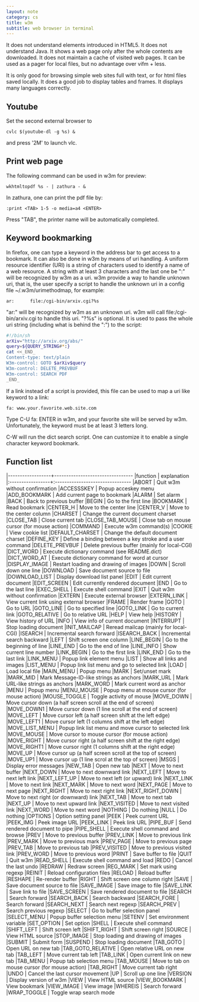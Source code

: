 ```yaml
---
layout: note
category: cs
title: w3m
subtitle: web browser in terminal
---
```


It does not understand elements introduced in HTML5. It does not understand
Java. It shows a web page only after the whole contents are downloaded. It does
not maintain a cache of visited web pages. It can be used as a pager for local
files, but no advantage over vifm + less.

It is only good for browsing simple web sites full with text, or for html files
saved locally. It does a good job to display tables and frames. It displays
many languages correctly.

Youtube
-------
Set the second external browser to

    cvlc $(youtube-dl -g %s) &

and press '2M' to launch vlc.

Print web page
--------------
The following command can be used in w3m for preview:

    wkhtmltopdf %s - | zathura - &

In zathura, one can print the pdf file by:

    :print <TAB> 1-5 -o media=a4 <ENTER>

Press "TAB", the printer name will be automatically completed.

Keyword bookmarking
-------------------
In firefox, one can type a keyword in the address bar to get access to a
bookmark. It can also be done in w3m by means of uri handling. A uniform
resource identifier (URI) is a string of characters used to identify a name of
a web resource. A string with at least 3 characters and the last one be ":"
will be recognized by w3m as a uri. w3m provide a way to handle unknown uri,
that is, the user specify a script to handle the unknown uri in a config file
~/.w3m/urimethodmap, for example:

    ar:      file:/cgi-bin/arxiv.cgi?%s

"ar:" will be recognized by w3m as an unknown uri. w3m will call
file:/cgi-bin/arxiv.cgi to handle this uri. "?%s" is optional. It is used to
pass the whole uri string (including what is behind the ":") to the script:

~~~bash
#!/bin/sh
arXiv="http://arxiv.org/abs/"
query=${QUERY_STRING#*:}
cat <<_END_
Content-type: text/plain
W3m-control: GOTO $arXiv$query
W3m-control: DELETE_PREVBUF
W3m-control: SEARCH PDF
_END_
~~~

If a link instead of a script is provided, this file can be used to map a uri
like keyword to a link:

    fa: www.your.favorite.web.site.com

Type C-U fa: ENTER in w3m, and your favorite site will be served by w3m.
Unfortunately, the keyword must be at least 3 letters long.

C-W will run the dict search script. One can customize it to enable a single
character keyword bookmark.

Function list
-------------

|------------------+---------------------------------
|function          | explanation
|:-----------------+:--------------------------------
|ABORT             | Quit w3m without confirmation
|ACCESSSKEY        | Popup acceskey menu
|ADD_BOOKMARK      | Add current page to bookmark
|ALARM             | Set alarm
|BACK              | Back to previous buffer
|BEGIN             | Go to the first line
|BOOKMARK          | Read bookmark
|CENTER_H          | Move to the center line
|CENTER_V          | Move to the center column
|CHARSET           | Change the current document charset
|CLOSE_TAB         | Close current tab
|CLOSE_TAB_MOUSE   | Close tab on mouse cursor (for mouse action)
|COMMAND           | Execute w3m command(s)
|COOKIE            | View cookie list
|DEFAULT_CHARSET   | Change the default document charset
|DEFINE_KEY        | Define a binding between a key stroke and a user command
|DELETE_PREVBUF    | Delete previous buffer (mainly for local-CGI)
|DICT_WORD         | Execute dictionary command (see README.dict)
|DICT_WORD_AT      | Execute dictionary command for word at cursor
|DISPLAY_IMAGE     | Restart loading and drawing of images
|DOWN              | Scroll down one line
|DOWNLOAD          | Save document source to file
|DOWNLOAD_LIST     | Display download list panel
|EDIT              | Edit current document
|EDIT_SCREEN       | Edit currently rendered document
|END               | Go to the last line
|EXEC_SHELL        | Execute shell command
|EXIT              | Quit w3m without confirmation
|EXTERN            | Execute external browser
|EXTERN_LINK       | View current link using external browser
|FRAME             | Render frame
|GOTO              | Go to URL
|GOTO_LINE         | Go to specified line
|GOTO_LINK         | Go to current link
|GOTO_RELATIVE     | Go to relative URL
|HELP              | View help
|HISTORY           | View history of URL
|INFO              | View info of current document
|INTERRUPT         | Stop loading document
|INIT_MAILCAP      | Reread mailcap (mainly for local-CGI)
|ISEARCH           | Incremental search forward
|ISEARCH_BACK      | Incremental search backward
|LEFT              | Shift screen one column
|LINE_BEGIN        | Go to the beginning of line
|LINE_END          | Go to the end of line
|LINE_INFO         | Show current line number
|LINK_BEGIN        | Go to the first link
|LINK_END          | Go to the last link
|LINK_MENU         | Popup link element menu
|LIST              | Show all links and images
|LIST_MENU         | Popup link list menu and go to selected link
|LOAD              | Load local file
|MAIN_MENU         | Popup menu
|MARK              | Set/unset mark
|MARK_MID          | Mark Message-ID-like strings as anchors
|MARK_URL          | Mark URL-like strings as anchors
|MARK_WORD         | Mark current word as anchor
|MENU              | Popup menu
|MENU_MOUSE        | Popup menu at mouse cursor (for mouse action)
|MOUSE_TOGGLE      | Toggle activity of mouse
|MOVE_DOWN         | Move cursor down (a half screen scroll at the end of screen)
|MOVE_DOWN1        | Move cursor down (1 line scroll at the end of screen)
|MOVE_LEFT         | Move cursor left (a half screen shift at the left edge)
|MOVE_LEFT1        | Move cursor left (1 columns shift at the left edge)
|MOVE_LIST_MENU    | Popup link list menu and move cursor to selected link
|MOVE_MOUSE        | Move cursor to mouse cursor (for mouse action)
|MOVE_RIGHT        | Move cursor right (a half screen shift at the right edge)
|MOVE_RIGHT1       | Move cursor right (1 columns shift at the right edge)
|MOVE_UP           | Move cursor up (a half screen scroll at the top of screen)
|MOVE_UP1          | Move cursor up (1 line scrol at the top of screen)
|MSGS              | Display error messages
|NEW_TAB           | Open new tab
|NEXT              | Move to next buffer
|NEXT_DOWN         | Move to next downward link
|NEXT_LEFT         | Move to next left link
|NEXT_LEFT_UP      | Move to next left (or upward) link
|NEXT_LINK         | Move to next link
|NEXT_MARK         | Move to next word
|NEXT_PAGE         | Move to next page
|NEXT_RIGHT        | Move to next right link
|NEXT_RIGHT_DOWN   | Move to next right (or downward) link
|NEXT_TAB          | Move to next tab
|NEXT_UP           | Move to next upward link
|NEXT_VISITED      | Move to next visited link
|NEXT_WORD         | Move to next word
|NOTHING           | Do nothing
|NULL              | Do nothing
|OPTIONS           | Option setting panel
|PEEK              | Peek current URL
|PEEK_IMG          | Peek image URL
|PEEK_LINK         | Peek link URL
|PIPE_BUF          | Send rendered document to pipe
|PIPE_SHELL        | Execute shell command and browse
|PREV              | Move to previous buffer
|PREV_LINK         | Move to previous link
|PREV_MARK         | Move to previous mark
|PREV_PAGE         | Move to previous page
|PREV_TAB          | Move to previous tab
|PREV_VISITED      | Move to previous visited link
|PREV_WORD         | Move to previous word
|PRINT             | Save buffer to file
|QUIT              | Quit w3m
|READ_SHELL        | Execute shell command and load
|REDO              | Cancel the last undo
|REDRAW            | Redraw screen
|REG_MARK          | Set mark using regexp
|REINIT            | Reload configuration files
|RELOAD            | Reload buffer
|RESHAPE           | Re-render buffer
|RIGHT             | Shift screen one column right
|SAVE              | Save document source to file
|SAVE_IMAGE        | Save image to file
|SAVE_LINK         | Save link to file
|SAVE_SCREEN       | Save rendered document to file
|SEARCH            | Search forward
|SEARCH_BACK       | Search backward
|SEARCH_FORE       | Search forward
|SEARCH_NEXT       | Search next regexp
|SEARCH_PREV       | Search previous regexp
|SELECT            | Go to buffer selection panel
|SELECT_MENU       | Popup buffer selection menu
|SETENV            | Set environment variable
|SET_OPTION        | Set option
|SHELL             | Execute shell command
|SHIFT_LEFT        | Shift screen left
|SHIFT_RIGHT       | Shift screen right
|SOURCE            | View HTML source
|STOP_IMAGE        | Stop loading and drawing of images
|SUBMIT            | Submit form
|SUSPEND           | Stop loading document
|TAB_GOTO          | Open URL on new tab
|TAB_GOTO_RELATIVE | Open relative URL on new tab
|TAB_LEFT          | Move current tab left
|TAB_LINK          | Open current link on new tab
|TAB_MENU          | Popup tab selection menu
|TAB_MOUSE         | Move to tab on mouse cursor (for mouse action)
|TAB_RIGHT         | Move current tab right
|UNDO              | Cancel the last cursor movement
|UP                | Scroll up one line
|VERSION           | Display version of w3m
|VIEW              | View HTML source
|VIEW_BOOKMARK     | View bookmark
|VIEW_IMAGE        | View image
|WHEREIS           | Search forward
|WRAP_TOGGLE       | Toggle wrap search mode
